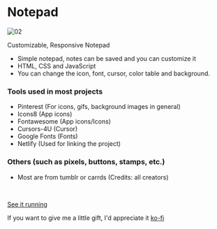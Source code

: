 # Notepad
![02](https://user-images.githubusercontent.com/123178455/215181799-6fe76cb5-2ed6-43b6-9725-324d3cd24014.jpeg)

Customizable, Responsive Notepad
* Simple notepad, notes can be saved and you can customize it
* HTML, CSS and JavaScript 
* You can change the icon, font, cursor, color table and background. 


### Tools used in most projects
- Pinterest (For icons, gifs, background images in general) 
- Icons8 (App icons)
- Fontawesome (App icons/Icons)
- Cursors-4U (Cursor)
- Google Fonts (Fonts)
- Netlify (Used for linking the project)

### Others (such as pixels, buttons, stamps, etc.)
- Most are from tumblr or carrds
(Credits: all creators)

<br>

[See it running](https://buccininotes.netlify.app/) 

If you want to give me a little gift, I'd appreciate it [ko-fi](https://ko-fi.com/buccini555)
